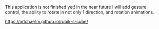This application is not finished yet!
In the near future I will add gesture control, the ability to rotate in not only 1 direction, and rotation animations.

https://m1chae1m.github.io/rubik-s-cube/